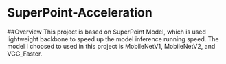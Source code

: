 # SuperPoint-Acceleration
##Overview
This project is based on SuperPoint Model, which is used lightweight backbone to speed up the model inference running speed.
The model I choosed to used in this project is MobileNetV1, MobileNetV2, and VGG_Faster.
